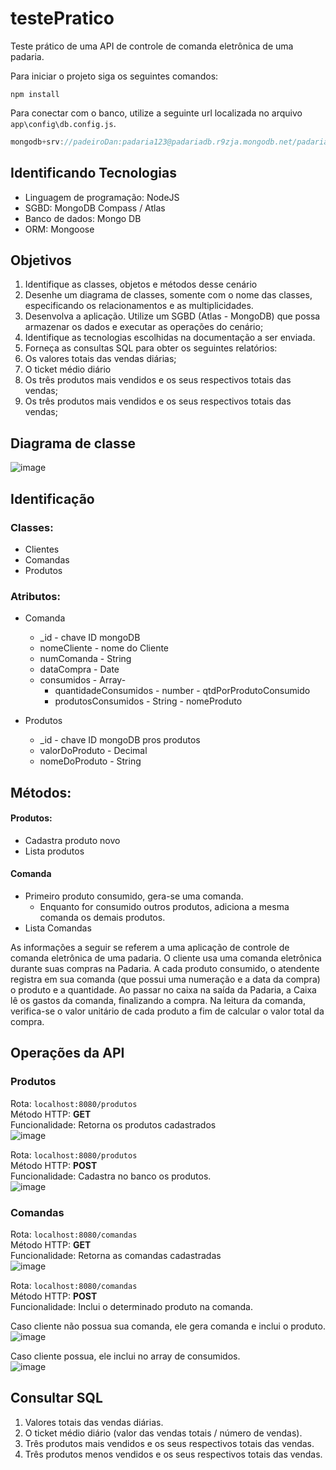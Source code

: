 # testePratico

Teste prático de uma API de controle de comanda eletrônica de uma padaria.

Para iniciar o projeto siga os seguintes comandos:
``` shell
npm install
```

Para conectar com o banco, utilize a seguinte url localizada no arquivo `app\config\db.config.js`.
``` js
mongodb+srv://padeiroDan:padaria123@padariadb.r9zja.mongodb.net/padariaDB?retryWrites=true&w=majority  
```

## Identificando Tecnologias
- Linguagem de programação: NodeJS
- SGBD: MongoDB Compass / Atlas 
- Banco de dados: Mongo DB
- ORM: Mongoose

## Objetivos

1. Identifique as classes, objetos e métodos desse cenário
2. Desenhe um diagrama de classes, somente com o nome das classes, especificando os relacionamentos e as multiplicidades.
3. Desenvolva a aplicação. Utilize um SGBD (Atlas - MongoDB) que possa armazenar os dados e executar as operações do cenário;
4. Identifique as tecnologias escolhidas na documentação a ser enviada.
5. Forneça as consultas SQL para obter os seguintes relatórios:
6. Os valores totais das vendas diárias;
7. O ticket médio diário
8. Os três produtos mais vendidos e os seus respectivos totais das vendas;
9. Os três produtos mais vendidos e os seus respectivos totais das vendas;

## Diagrama de classe
![image](https://user-images.githubusercontent.com/65087142/156045591-73a74878-e0b9-415e-904e-ed36e27e89fc.png)

## Identificação

### Classes:

- Clientes
- Comandas
- Produtos

### Atributos:

- Comanda

  - \_id - chave ID mongoDB
  - nomeCliente - nome do Cliente
  - numComanda - String
  - dataCompra - Date
  - consumidos - Array-
    - quantidadeConsumidos - number - qtdPorProdutoConsumido
    - produtosConsumidos - String - nomeProduto

- Produtos
  - \_id - chave ID mongoDB pros produtos
  - valorDoProduto - Decimal
  - nomeDoProduto - String

## Métodos:

#### Produtos:

- Cadastra produto novo
- Lista produtos

#### Comanda

- Primeiro produto consumido, gera-se uma comanda.
  - Enquanto for consumido outros produtos, adiciona a mesma comanda os demais produtos.
- Lista Comandas

As informações a seguir se referem a uma aplicação de controle de comanda eletrônica de uma padaria.
O cliente usa uma comanda eletrônica durante suas compras na Padaria.
A cada produto consumido, o atendente registra em sua comanda (que possui uma numeração e a data da compra) o produto e a quantidade.
Ao passar no caixa na saída da Padaria, a Caixa lê os gastos da comanda, finalizando a compra.
Na leitura da comanda, verifica-se o valor unitário de cada produto a fim de calcular o valor total da compra.

## Operações da API
### Produtos
Rota: `localhost:8080/produtos`  
Método HTTP: **GET**  
Funcionalidade: Retorna os produtos cadastrados  
![image](https://user-images.githubusercontent.com/65087142/156045801-bceb7f95-2334-4154-b0cf-4043aa393ec7.png)

Rota: `localhost:8080/produtos`  
Método HTTP: **POST**  
Funcionalidade: Cadastra no banco os produtos.  
![image](https://user-images.githubusercontent.com/65087142/156045865-644627cc-15ff-4023-a08d-4a4cf8423160.png)

### Comandas
Rota: `localhost:8080/comandas`  
Método HTTP: **GET**  
Funcionalidade: Retorna as comandas cadastradas  
![image](https://user-images.githubusercontent.com/65087142/156045903-31dd1072-9d21-4015-9162-323370c4ef61.png)

Rota: `localhost:8080/comandas`  
Método HTTP: **POST**  
Funcionalidade: Inclui o determinado produto na comanda.  

Caso cliente não possua sua comanda, ele gera comanda e inclui o produto.  
![image](https://user-images.githubusercontent.com/65087142/156045966-a5b07802-e368-4028-9dc7-a933a0de0187.png)

Caso cliente possua, ele inclui no array de consumidos.  
![image](https://user-images.githubusercontent.com/65087142/156045981-dbdcfc3b-6d6c-42d7-9da3-1f81ec0e8712.png)

## Consultar SQL
1. Valores totais das vendas diárias.
2. O ticket médio diário (valor das vendas totais / número de vendas).
3. Três produtos mais vendidos e os seus respectivos totais das vendas.
4. Três produtos menos vendidos e os seus respectivos totais das vendas.
